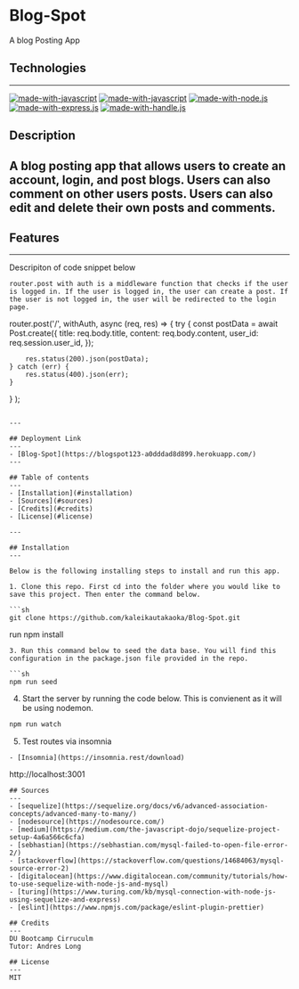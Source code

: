 # Blog-Spot
A blog Posting App

## Technologies
---
[![made-with-javascript](https://img.shields.io/badge/Made%20with-MySQL-1f425f.svg)](https://www.javascript.com)
[![made-with-javascript](https://img.shields.io/badge/Made%20with-JavaScript-1f425f.svg)](https://www.javascript.com)
[![made-with-node.js](https://img.shields.io/badge/Made%20with-Node.js-1f425f.svg)](https://www.javascript.com)
[![made-with-express.js](https://img.shields.io/badge/Made%20with-Express.js-1f425f.svg)](http://expressjs.com/)
[![made-with-handle.js](https://img.shields.io/badge/Made%20with-Handle.js-1f425f.svg)](https://handlebarsjs.com/)

## Description
A blog posting app that allows users to create an account, login, and post blogs. Users can also comment on other users posts. Users can also edit and delete their own posts and comments.
---

## Features
---

Descripiton of code snippet below
```
router.post with auth is a middleware function that checks if the user is logged in. If the user is logged in, the user can create a post. If the user is not logged in, the user will be redirected to the login page.
```

router.post('/', withAuth, async (req, res) => {
    try {
        const postData = await Post.create({
            title: req.body.title,
            content: req.body.content,
            user_id: req.session.user_id,
        });

        res.status(200).json(postData);
    } catch (err) {
        res.status(400).json(err);
    }
}
);
```

---

## Deployment Link
---
- [Blog-Spot](https://blogspot123-a0dddad8d899.herokuapp.com/)
---

## Table of contents
---
- [Installation](#installation)
- [Sources](#sources)
- [Credits](#credits)
- [License](#license)

---

## Installation
---

Below is the following installing steps to install and run this app.

1. Clone this repo. First cd into the folder where you would like to save this project. Then enter the command below.

```sh
git clone https://github.com/kaleikautakaoka/Blog-Spot.git
```
run npm install
```
3. Run this command below to seed the data base. You will find this configuration in the package.json file provided in the repo.

```sh
npm run seed
```

4. Start the server by running the code below. This is convienent as it will be using nodemon.

```sh
npm run watch
```

5. Test routes via insomnia
```
- [Insomnia](https://insomnia.rest/download)
```
http://localhost:3001
```
## Sources
---
- [sequelize](https://sequelize.org/docs/v6/advanced-association-concepts/advanced-many-to-many/)
- [nodesource](https://nodesource.com/)
- [medium](https://medium.com/the-javascript-dojo/sequelize-project-setup-4a6a566c6cfa)
- [sebhastian](https://sebhastian.com/mysql-failed-to-open-file-error-2/)
- [stackoverflow](https://stackoverflow.com/questions/14684063/mysql-source-error-2)
- [digitalocean](https://www.digitalocean.com/community/tutorials/how-to-use-sequelize-with-node-js-and-mysql)
- [turing](https://www.turing.com/kb/mysql-connection-with-node-js-using-sequelize-and-express)
- [eslint](https://www.npmjs.com/package/eslint-plugin-prettier)

## Credits
---
DU Bootcamp Cirruculm
Tutor: Andres Long

## License
---
MIT

